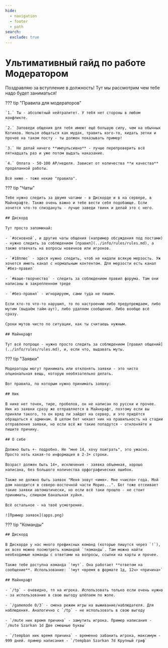 ```yaml
---
hide:
  - navigation
  - footer
  - path
search:
  exclude: true
---
```


# Ультимативный гайд по работе Модератором

Поздравляю за вступление в должность! Тут мы рассмотрим чем тебе надо будет заниматься!

??? tip "Правила для модераторов"

    `1.` Ты - абсолютный нейтралитет. У тебя нет стороны в любом конфликте.

    `2.` Заповеди общения для тебя имеют ещё большую силу, чем на обычных Котиков. Нельзя общаться как мудак, травить кого-то, кидать зетки и прочее на таком посту - ты должен показывать пример!

    `3.` Не делай ничего **импульсивно** - лучше перепроверить всё пятнадцать раз и уже потом выдать наказание.

    `4.` Оплата - 50-100 АР/неделя. Зависит от количества **и качества** проделанной работы.

    Всё ниже - тоже некие "правила".

??? tip "Чаты"

    Тебе нужно следить за двумя чатами - в Дискорде и в на сервере, в Майнкрафте. Также очень важно и тебе вести себя подобающе. Если хочется что-то спиздануть - лучше заведи твинк и делай это с него.

    ## Дискорд

    Тут просто запоминай:

    - `#основной`, и другие чаты общения (например обсуждения под постами) - нужно следить за соблюдением [правил](../info/rules/rules.md), а также отвечать на вопросы новичков или игроков.

    - `#18плюс` - здеся нужно следить, чтоб не кидали всякую мерзость. Уж хочется иметь канал с нормальным контентом. Для мерзости есть канал `#без-правил`

    - `#ваше-творчество` - следить за соблюдением правил форума. Там они написаны в закрепленном треде

    - `#без-правил` - игнорируем, сами туда не пишем.

    Если кто-то что-то нарушил, то по настроению либо предупреждаем, либо мутим (выдаём тайм-аут), либо удаляем сообщение. Либо вообще всё сразу.

    Сроки мутов чисто по ситуации, как ты считаешь нужным.

    ## Майнкрафт

    Тут всё попроще - нужно просто следить за соблюдением [правил общений](../info/rules/rules.md), и, если что, выдавать муты.

??? tip "Заявки"

    Модераторы могут принимать или отклонять заявки - это чисто опциональная вещь, которую необязательно делать.

    Вот правила, по которым нужно принимать заявку:

    ## Ник

    В нике нет точек, тире, пробелов, он не написан по русски и прочее. Ник из заявки сразу же отправляется в Майнкрафт, поэтому если вы приняли такого, то он вряд ли зайдет на сервер, и это придётся обращаться к админам. В целом бот чекает ник на правильность на стадии отправления заявки, но если всё же такие попадутся - отклоняйте и пишите причину.

    ## О себе

    Должно быть +- подробно. Не "мне 14, хочу поиграть", это ужасно. Просто хоть какая-то информация в 2-3+ строки.

    Возраст должен быть 14+, исключения - заявка объемная, хорошо написана, без большого количества орфографических ошибок.

    Также не должно быть заявок "Меня зовут <имя>. Мне <число> года. Мой дом находится в северо-восточной части Морио...". Бот тоже отсеивает такие заявки автоматически, но если всё таки прошло - не стоит принимать, слишком банальная хуйня.

    Всё остальное - на твоё усмотрение.

    ![Пример заявок](apps.png)

??? tip "Команды"

    ## Дискорд
    
    В Дискорде у нас много префиксных команд (которые пишутся через `!`), их всех можно посмотреть командой `!команды`. Там можно найти необходимые команды с ответами на вопросы, ссылки на карты и прочее.

    Также тебе доступна команда `!мут`. Она работает **ответом на сообщение**. Использование: `!мут <время в формате 1д, 12ч> <причина>`

    ## Майнкрафт

    - `/tp` - очевидно, тп на игрока. Использовать только если очень нужно - за использование в свою выгоду шлёпаем по жопе.

    - `/gamemode 0/3` - смена режим игры на выживание/наблюдателя. Для наблюдения. Аналогично с `/tp` - не использовать в свою выгоду

    - `/mute ник время причина` - замутить игрока. Пример написания - `/mute Szarkan 1d Две смешные буквы`

    - `/tempban ник время причина` - временно забанить игрока, максимум - 999 дней. пример написания - `/tempban Szarkan 7d Крупный гриф`